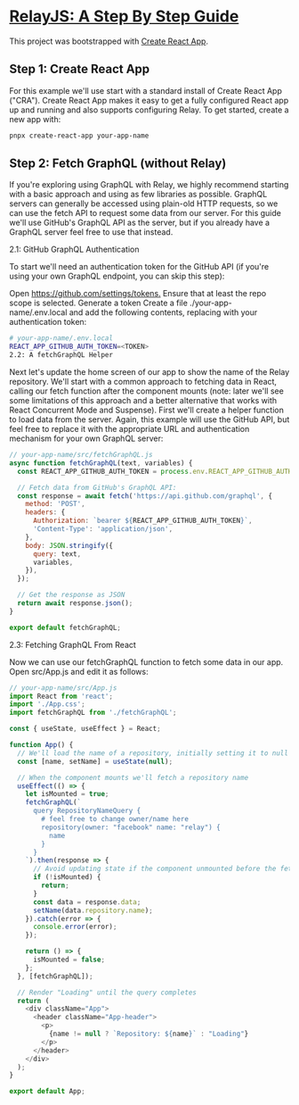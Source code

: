 # [RelayJS: A Step By Step Guide](https://relay.dev/docs/en/experimental/step-by-step)

This project was bootstrapped with [Create React App](https://github.com/facebook/create-react-app).

## Step 1: Create React App

For this example we'll use start with a standard install of Create React App ("CRA"). Create React App makes it easy to get a fully configured React app up and running and also supports configuring Relay. To get started, create a new app with:

```sh
pnpx create-react-app your-app-name
```

## Step 2: Fetch GraphQL (without Relay)

If you're exploring using GraphQL with Relay, we highly recommend starting with a basic approach and using as few libraries as possible. GraphQL servers can generally be accessed using plain-old HTTP requests, so we can use the fetch API to request some data from our server. For this guide we'll use GitHub's GraphQL API as the server, but if you already have a GraphQL server feel free to use that instead.

2.1: GitHub GraphQL Authentication

To start we'll need an authentication token for the GitHub API (if you're using your own GraphQL endpoint, you can skip this step):

Open <https://github.com/settings/tokens.>
Ensure that at least the repo scope is selected.
Generate a token
Create a file ./your-app-name/.env.local and add the following contents, replacing <TOKEN> with your authentication token:

```sh
# your-app-name/.env.local
REACT_APP_GITHUB_AUTH_TOKEN=<TOKEN>
2.2: A fetchGraphQL Helper
```

Next let's update the home screen of our app to show the name of the Relay repository. We'll start with a common approach to fetching data in React, calling our fetch function after the component mounts (note: later we'll see some limitations of this approach and a better alternative that works with React Concurrent Mode and Suspense). First we'll create a helper function to load data from the server. Again, this example will use the GitHub API, but feel free to replace it with the appropriate URL and authentication mechanism for your own GraphQL server:

```js
// your-app-name/src/fetchGraphQL.js
async function fetchGraphQL(text, variables) {
  const REACT_APP_GITHUB_AUTH_TOKEN = process.env.REACT_APP_GITHUB_AUTH_TOKEN;

  // Fetch data from GitHub's GraphQL API:
  const response = await fetch('https://api.github.com/graphql', {
    method: 'POST',
    headers: {
      Authorization: `bearer ${REACT_APP_GITHUB_AUTH_TOKEN}`,
      'Content-Type': 'application/json',
    },
    body: JSON.stringify({
      query: text,
      variables,
    }),
  });

  // Get the response as JSON
  return await response.json();
}

export default fetchGraphQL;
```

2.3: Fetching GraphQL From React

Now we can use our fetchGraphQL function to fetch some data in our app. Open src/App.js and edit it as follows:

```js
// your-app-name/src/App.js
import React from 'react';
import './App.css';
import fetchGraphQL from './fetchGraphQL';

const { useState, useEffect } = React;

function App() {
  // We'll load the name of a repository, initially setting it to null
  const [name, setName] = useState(null);

  // When the component mounts we'll fetch a repository name
  useEffect(() => {
    let isMounted = true;
    fetchGraphQL(`
      query RepositoryNameQuery {
        # feel free to change owner/name here
        repository(owner: "facebook" name: "relay") {
          name
        }
      }
    `).then(response => {
      // Avoid updating state if the component unmounted before the fetch completes
      if (!isMounted) {
        return;
      }
      const data = response.data;
      setName(data.repository.name);
    }).catch(error => {
      console.error(error);
    });

    return () => {
      isMounted = false;
    };
  }, [fetchGraphQL]);

  // Render "Loading" until the query completes
  return (
    <div className="App">
      <header className="App-header">
        <p>
          {name != null ? `Repository: ${name}` : "Loading"}
        </p>
      </header>
    </div>
  );
}

export default App;
```

